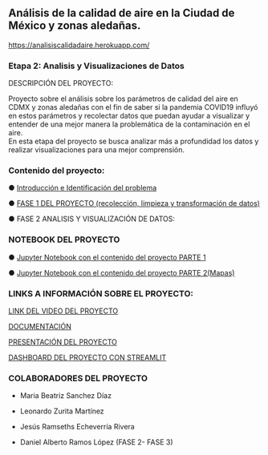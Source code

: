## Análisis de la calidad de aire en la Ciudad de México y zonas aledañas.
https://analisiscalidadaire.herokuapp.com/
### Etapa 2: Analisis y Visualizaciones de Datos


DESCRIPCIÓN DEL PROYECTO: 

Proyecto sobre el análisis sobre los parámetros de calidad del aire en CDMX y zonas aledañas con el fin de saber si la pandemia COVID19 influyó en estos parámetros y recolectar datos que puedan ayudar a visualizar y entender de una mejor manera la problemática de la contaminación en el aire.  
En esta etapa del proyecto se busca analizar más a profundidad los datos y realizar visualizaciones para una mejor comprensión.

### Contenido del proyecto:

● [Introducción e Identificación del problema ](https://github.com/BettySanchez7/Proyecto_AnalisisDatosConPython/blob/main/docs/Introduccion.md) 

● [FASE 1 DEL PROYECTO (recolección, limpieza y transformación de datos)](https://github.com/BettySanchez7/Analisis_Calidad_AireCDMX_Python)

● FASE 2 ANALISIS Y VISUALIZACIÓN DE DATOS:

 ### NOTEBOOK DEL PROYECTO 
 
● [Jupyter Notebook con el contenido del proyecto PARTE 1](https://github.com/BettySanchez7/Proyecto_AnalisisDatosConPython/blob/main/Notebooks/libreta_modulo4.ipynb)

● [Jupyter Notebook con el contenido del proyecto PARTE 2(Mapas)](https://github.com/BettySanchez7/Proyecto_AnalisisDatosConPython/blob/main/Notebooks/Libreta_MODULO4_p2.ipynb)

### LINKS A INFORMACIÓN SOBRE EL PROYECTO:

[LINK DEL VIDEO DEL PROYECTO](https://www.youtube.com/watch?v=g2xihmSNKBY)

[DOCUMENTACIÓN]()

[PRESENTACIÓN DEL PROYECTO](https://github.com/BettySanchez7/Proyecto_AnalisisDatosConPython/blob/main/docs/Presentaci%C3%B3n_Modulo4.pdf)

[DASHBOARD DEL PROYECTO CON STREAMLIT](https://analisiscalidadaire.herokuapp.com/)


### COLABORADORES DEL PROYECTO 

-   Maria Beatriz Sanchez Díaz
    
-   Leonardo Zurita Martínez
    
-   Jesús Ramseths Echeverría Rivera
    
-   Daniel Alberto Ramos López (FASE 2- FASE 3)


